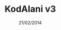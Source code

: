 ---
title: KodAlani v3
date: 21/02/2014
categories: 
  - WordPress Themes
tags:
  - HTML
  - CSS
  - JavaScript
  - PHP
images: /assets/20220328163508-d7356sz-3b92e70f-99c2-4df7-ac24-8e5504bc50b9.png
madefor: https://kodalani.com
preview:
  - icon: fas fa-pager
    label: Index
    url: https://kkerem.com/project/kodalaniv3
  - icon: fas fa-pager
    label: Single
    url: https://kkerem.com/project/kodalaniv3/sayfaici.html
download:
  - icon: fab fa-archive
    label: HTML
    url: https://kkerem.com/project/kodalaniv3/archive.rar
  - icon: fab fa-wordpress
    label: WP Theme
    url: https://kkerem.com/project/kodalaniv3/archive_wp.rar
---